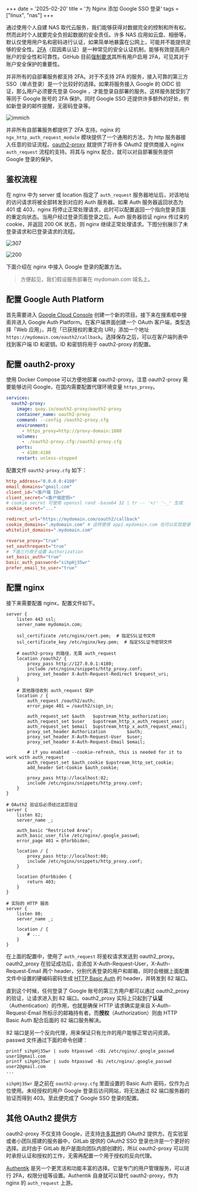 +++
date = '2025-02-20'
title = '为 Nginx 添加 Google SSO 登录'
tags = ["linux", "nas"]
+++

<style>
.small img {
  max-width: 60% !important;
}
</style>

通过使用个人自建 NAS 取代云服务，我们能够获得对数据完全的控制和所有权。然而此时个人就要完全负担起数据的安全责任。许多 NAS 应用如云盘、相册等，默认仅使用用户名和密码进行认证，如果简单地暴露在公网上，可能并不能提供足够的安全性。[2FA](https://zh.wikipedia.org/wiki/%E5%A4%9A%E9%87%8D%E8%A6%81%E7%B4%A0%E9%A9%97%E8%AD%89)（双因素认证）是一种常见的安全认证机制，能够有效提高用户账户的安全性和可靠性。GitHub 目前[强制要求](https://github.blog/news-insights/company-news/software-security-starts-with-the-developer-securing-developer-accounts-with-2fa/)其所有用户启用 2FA，可见其对于账户安全保护的重要性。

<!-- more -->

并非所有的自部署服务都支持 2FA。对于不支持 2FA 的服务，接入可靠的第三方 SSO（单点登录）是一个比较好的选择。如果将服务接入 Google 的 OIDC 验证，那么用户必须要先登录 Google ，才能登录自部署的服务。这样服务就受到了等同于 Google 账号的 2FA 保护。同时 Google  SSO 还提供许多额外的好处，例如新登录的邮件提醒，无密码登录等。

![immich](./immich.png "immich 的登录页面，启用了 Google  OIDC 验证并关闭了密码登录")



并非所有自部署服务都提供了 2FA 支持。nginx 的 `ngx_http_auth_request_module` 模块提供了一个通用的方法，为 http 服务器接入任意的验证流程。[oauth2-proxy](https://oauth2-proxy.github.io/oauth2-proxy/) 就提供了将许多 OAuth2 提供商接入 nginx `auth_request` 流程的支持。将其与 nginx 配合，就可以对自部署服务提供 Google 登录的保护。

## 鉴权流程

在 nginx 中为 server 或 location 指定了 `auth_request` 服务器地址后，对该地址的访问请求将被全部转发到对应的 Auth 服务器。如果 Auth 服务器返回状态为 401 或 403，nginx 将停止正常处理请求，此时可以配置返回一个指向登录页面的重定向状态。当用户经过登录页面登录之后，Auth 服务器验证 nginx 传过来的 cookie，并返回 200 OK 状态，则 nginx 继续正常处理请求。下图分别展示了未登录请求和已登录请求的流程。

<div class="small">

![307](./nginx-auth-307.svg "未授权请求，返回 307 重定向到登录页面")

![200](./nginx-auth-200.svg "通过鉴权，正常访问上游资源")

</div>

下面介绍在 nginx 中接入 Google 登录的配置方法。

> 方便起见，我们假设服务部署在 mydomain.com 域名上。

## 配置 Google Auth Platform

首先需要进入 [Google Cloud Console](https://console.cloud.google.com) 创建一个新的项目。接下来在搜素框中搜索并进入 Google Auth Platform。在客户端界面创建一个 OAuth 客户端，类型选择「Web 应用」，并在「已获授权的重定向 URI」添加一个地址 `https://mydomain.com/oauth2/callback`。选择保存之后，可以在客户端列表中找到客户端 ID 和密钥。ID 和密钥将用于 oauth2-proxy 的配置。

## 配置 oauth2-proxy

使用 Docker Compose 可以方便地部署 oauth2-proxy。注意 oauth2-proxy 需要能够访问 Google，在国内需要配置代理环境变量 `https_proxy`。

```yaml
services:
  oauth2-proxy:
    image: quay.io/oauth2-proxy/oauth2-proxy
    container_name: oauth2-proxy
    command: --config /oauth2-proxy.cfg
    environment:
      - https_proxy=http://proxy-domain:1080
    volumes:
      - ./oauth2-proxy.cfg:/oauth2-proxy.cfg
    ports:
      - 4180:4180
    restart: unless-stopped
```

配置文件 `oauth2-proxy.cfg` 如下：

```toml
http_address="0.0.0.0:4180"
email_domains="gmail.com"
client_id="<客户端 ID>"
client_secret="<客户端密钥>"
# cookie secret 可使用 openssl rand -base64 32 | tr -- '+/' '-_' 生成
cookie_secret="..."

redirect_url="https://mydomain.com/oauth2/callback"
cookie_domains=".mydomain.com" # 这样使得 app1.mydomain.com 也可以实现登录
whitelist_domains=".mydomain.com"

reverse_proxy="true"
set_xauthrequest="true"
# 下面三行用于设置 Authorization
set_basic_auth="true"
basic_auth_password="sihpHj35wr"
prefer_email_to_user="true"
```

## 配置 nginx

接下来需要配置 nginx，配置文件如下。

```nginx
server {
    listen 443 ssl;
    server_name mydomain.com;

    ssl_certificate /etc/nginx/cert.pem;  # 指定SSL证书文件
    ssl_certificate_key /etc/nginx/key.pem;  # 指定SSL证书密钥文件

    # oauth2-proxy 的路径，无需 auth_request
    location /oauth2/ {
        proxy_pass http://127.0.0.1:4180;
        include /etc/nginx/snippets/http_proxy.conf;
        proxy_set_header X-Auth-Request-Redirect $request_uri;
    }

    # 其他路径收到 auth_request 保护
    location / {
        auth_request /oauth2/auth;
        error_page 401 = /oauth2/sign_in;

        auth_request_set $auth   $upstream_http_authorization;
        auth_request_set $user   $upstream_http_x_auth_request_user;
        auth_request_set $email  $upstream_http_x_auth_request_email;
        proxy_set_header Authorization        $auth;
        proxy_set_header X-Auth-Request-User  $user;
        proxy_set_header X-Auth-Request-Email $email;

        # if you enabled --cookie-refresh, this is needed for it to work with auth_request
        auth_request_set $auth_cookie $upstream_http_set_cookie;
        add_header Set-Cookie $auth_cookie;

        proxy_pass http://localhost:82;
        include /etc/nginx/snippets/http_proxy.conf;
    }
}

# OAuth2 验证后必须经过这层验证
server {
    listen 82;
    server_name _;

    auth_basic "Restricted Area";
    auth_basic_user_file /etc/nginx/.google_passwd;
    error_page 401 = @forbbiden;

    location / {
        proxy_pass http://localhost:80;
        include /etc/nginx/snippets/http_proxy.conf;
    }

    location @forbbiden {
        return 403;
    }
}

# 实际的 HTTP 服务
server {
    listen 80;
    server_name _;

    location / {
        # ...
    }
}
```

在上面的配置中，使用了 `auth_request` 将鉴权请求发送到 oauth2_proxy。oauth2_proxy 在验证成功后，会添加 X-Auth-Request-User，X-Auth-Request-Email 两个 header，分别代表登录的用户和邮箱，同时会根据上面配置文件中设置的硬编码密码生成 [HTTP Basic Auth](https://developer.mozilla.org/zh-CN/docs/Web/HTTP/Authentication#basic_%E9%AA%8C%E8%AF%81%E6%96%B9%E6%A1%88) 的 header，并转发到 82 端口。

直到这个时候，任何登录了 Google 账号的第三方用户都可以通过 oauth2_proxy 的验证，让请求进入到 82 端口。oauth2_proxy 实际上只起到了**认证**（Authentication）的作用，也就是确保 HTTP 请求确实是来自 X-Auth-Request-Email 所标示的邮箱持有者。而**授权**（Authorization）则由 HTTP Basic Auth 配合后面的 82 端口服务解决。

82 端口是另一个反向代理，用来保证只有允许的用户能够正常访问资源。passwd 文件通过下面的命令创建：

```shell
printf sihpHj35wr | sudo htpasswd -cBi /etc/nginx/.google_passwd user1@gmail.com
printf sihpHj35wr | sudo htpasswd -Bi /etc/nginx/.google_passwd user2@gmail.com
...
```

`sihpHj35wr` 是之前在 `oauth2-proxy.cfg` 里面设置的 Basic Auth 密码，仅作为占位使用。未经授权的用户 Google 登录后访问网站，将无法通过 82 端口服务器的验证而得到 403。至此便完成了 Google SSO 登录的配置。

## 其他 OAuth2 提供方

oauth2-proxy 不仅支持 Google，还支持[许多其他](https://oauth2-proxy.github.io/oauth2-proxy/configuration/providers/)的 OAuth2 提供方。在实验室或者小团队搭建的服务器中，GitLab 提供的 OAuth2 SSO 登录也许是一个更好的选择。此时由于 GitLab 账户是面向团队内部创建的，所以 oauth2-proxy 可以同时承担认证和授权的工作，无需再配置一个用于授权的反向代理。

[Authentik](https://goauthentik.io/) 是另一个更灵活和功能丰富的选择。它是专门的用户管理服务，可以进行 2FA，权限分组等设置。Authentik 自身就可以替代 oauth2-proxy，作为 nginx 的 `auth_request` 上游。

